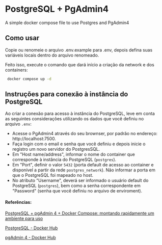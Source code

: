 
# PostgreSQL + PgAdmin4 

A simple docker compose file to use Postgres and PgAdmin4


## Como usar


Copie ou renomeie o arquivo .env.example para .env, depois defina suas variáveis locais dentro do arquivo renomeado. 

Feito isso, execute o comando que dará início a criação da network e dos containers: 

```bash
 docker compose up -d 
```
    
## Instruções para conexão à instância do PostgreSQL

Ao criar a conexão para acesso à instância do PostgreSQL, leve em conta as seguintes considerações utilizando os dados que você definiu no arquivo `.env`:
- Acesse o PgAdmin4 através do seu brownser, por padrão no endereço: http://localhost:7500.
- Faça login com o email e senha que você definiu e depois inicie o registro um novo servidor do PostgresSQL.
- Em "Host name/address", informar o nome do container que corresponde à instância do PostgreSQL (`postgres`).
- Em "Port", definir o valor `5432` (porta default de acesso ao container e disponível a partir da rede `postgres_network`). Não informar a porta em que o PostgreSQL foi mapeado no host.
- No atributo "Username", deverá ser informado o usuário default do PostgreSQL (`postgres`), bem como a senha correspondente em "Password" (senha que você definiu no arquivo de enviroment). 


#### Referências:

[PostgreSQL + pgAdmin 4 + Docker Compose: montando rapidamente um ambiente para uso](https://renatogroffe.medium.com/postgresql-pgadmin-4-docker-compose-montando-rapidamente-um-ambiente-para-uso-55a2ab230b89)

[PostgreSQL - Docker Hub](https://hub.docker.com/_/postgres/)

[pgAdmin 4 - Docker Hub](https://hub.docker.com/r/dpage/pgadmin4/)